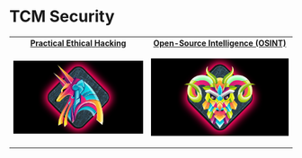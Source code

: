 # TCM Security

|                                                                                          |                                                                            |
| :--------------------------------------------------------------------------------------: | :------------------------------------------------------------------------: |
|                [**Practical Ethical Hacking**](practical-ethical-hacking/)               |  [**Open-Source Intelligence (OSINT)**](open-source-intelligence-osint.md) |
| <p></p><p><img src="../../.gitbook/assets/practical-ethical-hacking.png" alt=""><br></p> | <p></p><p><img src="../../.gitbook/assets/osint-new-2.png" alt=""><br></p> |

